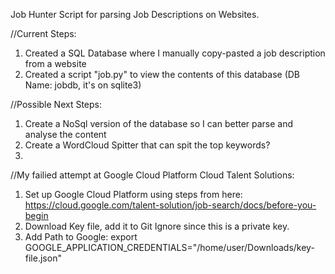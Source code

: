 Job Hunter Script for parsing Job Descriptions on Websites. 

//Current Steps:
1. Created a SQL Database where I manually copy-pasted a job description from a website 
2. Created a script "job.py" to view the contents of this database (DB Name: jobdb, it's on sqlite3)

//Possible Next Steps:
1. Create a NoSql version of the database so I can better parse and analyse the content
2. Create a WordCloud Spitter that can spit the top keywords?
3. 



//My failied attempt at Google Cloud Platform Cloud Talent Solutions:
1. Set up Google Cloud Platform using steps from here: https://cloud.google.com/talent-solution/job-search/docs/before-you-begin
2. Download Key file, add it to Git Ignore since this is a private key. 
3. Add Path to Google: export GOOGLE_APPLICATION_CREDENTIALS="/home/user/Downloads/key-file.json"